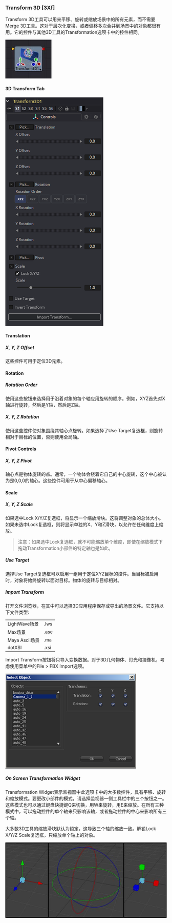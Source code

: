 ### Transform 3D [3Xf]

Transform 3D工具可以用来平移、旋转或缩放场景中的所有元素，而不需要Merge 3D工具。这对于层次化变换，或者偏移多次合并到场景中的对象都很有用。它的控件与其他3D工具的Transformation选项卡中的控件相同。

 ![3Xf__tile](images/3Xf__tile.jpg)

#### 3D Transform Tab

![3Xf_Controls](images/3Xf_Controls.png)

#### Translation

##### X, Y, Z Offset

这些控件可用于定位3D元素。

#### Rotation

##### Rotation Order

使用这些按钮来选择用于沿着对象的每个轴应用旋转的顺序。例如，XYZ首先对X轴进行旋转，然后是Y轴，然后是Z轴。

##### X, Y, Z Rotation

使用这些控件使对象围绕其轴心点旋转。如果选择了Use Target复选框，则旋转相对于目标的位置，否则使用全局轴。

#### Pivot Controls

##### X, Y, Z Pivot

轴心点是物体旋转的点。通常，一个物体会绕着它自己的中心旋转，这个中心被认为是0,0,0的轴心。这些控件可用于从中心偏移轴心。

#### Scale

##### X, Y, Z Scale

如果选中Lock X/Y/Z复选框，将显示一个缩放滑块。这将调整对象的总体大小。如果未选中Lock复选框，则将显示单独的X、Y和Z滑块，以允许在任何维度上缩放。

> 注意：如果选中Lock复选框，就不可能缩放单个维度，即使在缩放模式下拖动Transformation小部件的特定轴也是如此。

##### Use Target

选择Use Target复选框可以启用一组用于定位XYZ目标的控件。当目标被启用时，对象将始终旋转以面对目标。物体的旋转与目标相对。

##### Import Transform

打开文件浏览器，在其中可以选择3D应用程序保存或导出的场景文件。它支持以下文件类型:

|                |      |
| -------------- | ---- |
| LightWave场景  | .lws |
| Max场景        | .ase |
| Maya Ascii场景 | .ma  |
| dotXSI         | .xsi |

Import Transform按钮将只导入变换数据。对于3D几何物体、灯光和摄像机，考虑使用菜单中的File > FBX Import选项。

![3Xf_ImportTransform](images/3Xf_ImportTransform.png)

##### On Screen Transformation Widget

Transformation Widget表示监视器中此选项卡中的大多数控件，具有平移、旋转和缩放模式。要更改小部件的模式，请选择监视器一侧工具栏中的三个按钮之一。这些模式也可以通过键盘快捷键Q来切换，用W来旋转，用E来缩放。在所有三种模式中，可以拖动控件的单个轴来只影响该轴，或者拖动控件的中心来影响所有三个轴。

大多数3D工具的缩放滑块默认为锁定，这导致三个轴的缩放一致。解锁Lock X/Y/Z Scale复选框，只缩放单个轴上的对象。

![3Xf_OnScreenTransformationWidget](images/3Xf_OnScreenTransformationWidget.jpg)

